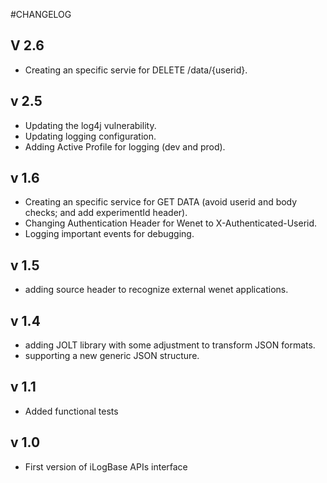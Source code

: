 #CHANGELOG


## V 2.6

* Creating an specific servie for DELETE /data/{userid}.

## v 2.5

* Updating the log4j vulnerability.
* Updating logging configuration.
* Adding Active Profile for logging (dev and prod).

## v 1.6

* Creating an specific service for GET DATA (avoid userid and body checks; and add experimentId header).
* Changing Authentication Header for Wenet to X-Authenticated-Userid.
* Logging important events for debugging.

## v 1.5

* adding source header to recognize external wenet applications.

## v 1.4

* adding JOLT library with some adjustment to transform JSON formats.
* supporting a new generic JSON structure.

## v 1.1

* Added functional tests

## v 1.0

* First version of iLogBase APIs interface

